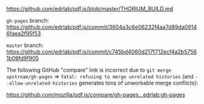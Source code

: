https://github.com/edrlab/pdf.js/blob/master/THORIUM_BUILD.md

`gh-pages` branch:
https://github.com/edrlab/pdf.js/commit/3604a3c6e06232f4aa7d89da09146faea2f95f53

`master` branch:
https://github.com/edrlab/pdf.js/commit/c745bd4060d217f712ecf4a2b57561b09fd9f905

The following GitHub "compare" link is incorrect due to `git merge upstream/gh-pages` => `fatal: refusing to merge unrelated histories` (and `--allow-unrelated-histories` generates tons of unworkable merge conflicts):

https://github.com/mozilla/pdf.js/compare/gh-pages...edrlab:gh-pages
